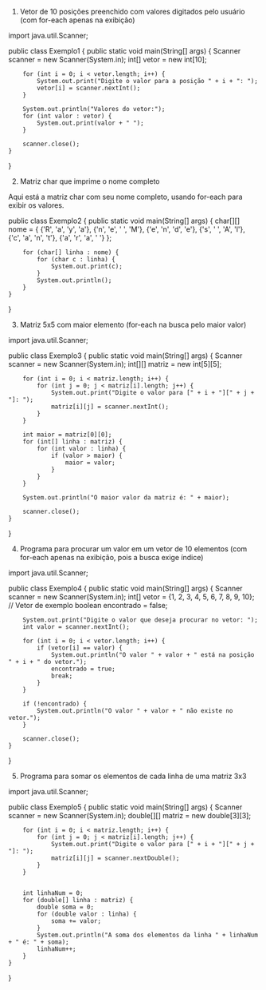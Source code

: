 1) Vetor de 10 posições preenchido com valores digitados pelo usuário (com for-each apenas na exibição)

import java.util.Scanner;

public class Exemplo1 {
    public static void main(String[] args) {
        Scanner scanner = new Scanner(System.in);
        int[] vetor = new int[10];
       
        for (int i = 0; i < vetor.length; i++) {
            System.out.print("Digite o valor para a posição " + i + ": ");
            vetor[i] = scanner.nextInt();
        }
        
        System.out.println("Valores do vetor:");
        for (int valor : vetor) {
            System.out.print(valor + " ");
        }
        
        scanner.close();
    }
}

2) Matriz char que imprime o nome completo

Aqui está a matriz char com seu nome completo, usando for-each para exibir os valores.

public class Exemplo2 {
    public static void main(String[] args) {
        char[][] nome = {
            {'R', 'a', 'y', 'a'},
            {'n', 'e', ' ', 'M'},
            {'e', 'n', 'd', 'e'},
            {'s', ' ', 'A', 'l'},
            {'c', 'a', 'n', 't'},
            {'a', 'r', 'a', ' '}
        };

        for (char[] linha : nome) {
            for (char c : linha) {
                System.out.print(c);
            }
            System.out.println();
        }
    }
}

3) Matriz 5x5 com maior elemento (for-each na busca pelo maior valor)

import java.util.Scanner;

public class Exemplo3 {
    public static void main(String[] args) {
        Scanner scanner = new Scanner(System.in);
        int[][] matriz = new int[5][5];
        
        for (int i = 0; i < matriz.length; i++) {
            for (int j = 0; j < matriz[i].length; j++) {
                System.out.print("Digite o valor para [" + i + "][" + j + "]: ");
                matriz[i][j] = scanner.nextInt();
            }
        }
        
        int maior = matriz[0][0];
        for (int[] linha : matriz) {
            for (int valor : linha) {
                if (valor > maior) {
                    maior = valor;
                }
            }
        }

        System.out.println("O maior valor da matriz é: " + maior);
        
        scanner.close();
    }
}

4) Programa para procurar um valor em um vetor de 10 elementos (com for-each apenas na exibição, pois a busca exige índice)

import java.util.Scanner;

public class Exemplo4 {
    public static void main(String[] args) {
        Scanner scanner = new Scanner(System.in);
        int[] vetor = {1, 2, 3, 4, 5, 6, 7, 8, 9, 10};  // Vetor de exemplo
        boolean encontrado = false;
        
        System.out.print("Digite o valor que deseja procurar no vetor: ");
        int valor = scanner.nextInt();
  
        for (int i = 0; i < vetor.length; i++) {
            if (vetor[i] == valor) {
                System.out.println("O valor " + valor + " está na posição " + i + " do vetor.");
                encontrado = true;
                break;
            }
        }
  
        if (!encontrado) {
            System.out.println("O valor " + valor + " não existe no vetor.");
        }
        
        scanner.close();
    }
}

5) Programa para somar os elementos de cada linha de uma matriz 3x3 

import java.util.Scanner;

public class Exemplo5 {
    public static void main(String[] args) {
        Scanner scanner = new Scanner(System.in);
        double[][] matriz = new double[3][3];
        
        
        for (int i = 0; i < matriz.length; i++) {
            for (int j = 0; j < matriz[i].length; j++) {
                System.out.print("Digite o valor para [" + i + "][" + j + "]: ");
                matriz[i][j] = scanner.nextDouble();
            }
        }
        
        
        int linhaNum = 0;
        for (double[] linha : matriz) {
            double soma = 0;
            for (double valor : linha) {
                soma += valor;
            }
            System.out.println("A soma dos elementos da linha " + linhaNum + " é: " + soma);
            linhaNum++;
        }
    }
}
